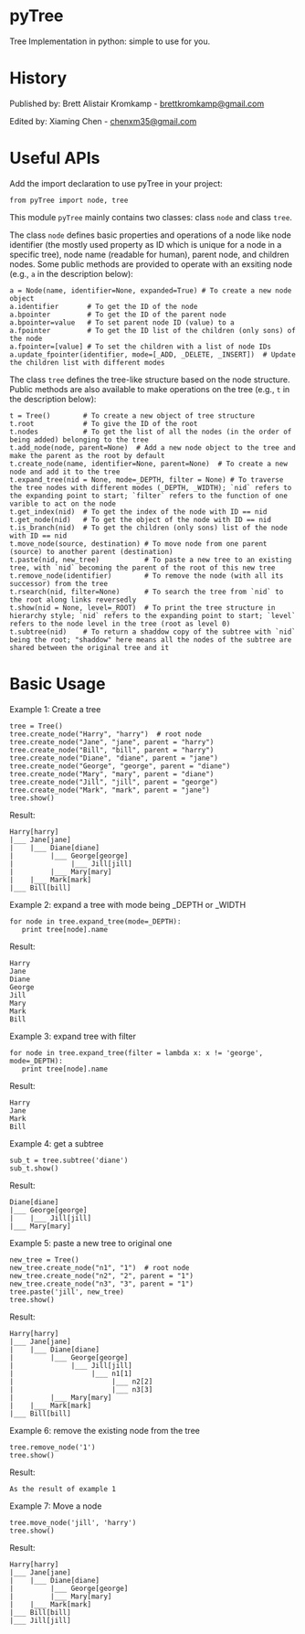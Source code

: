 pyTree
========

Tree Implementation in python: simple to use for you.

History
=======

Published by: Brett Alistair Kromkamp - brettkromkamp@gmail.com

Edited by: Xiaming Chen - chenxm35@gmail.com


Useful APIs
=======

Add the import declaration to use pyTree in your project:

    from pyTree import node, tree

This module `pyTree` mainly contains two classes: class `node` and class `tree`.

The class `node` defines basic properties and operations of a node like node identifier 
(the mostly used property as ID which is unique for a node in a specific tree), node name 
(readable for human), parent node, and children nodes. Some public methods are provided 
to operate with an exsiting node (e.g., `a` in the description below):

    a = Node(name, identifier=None, expanded=True) # To create a new node object
    a.identifier       # To get the ID of the node
    a.bpointer         # To get the ID of the parent node
    a.bpointer=value   # To set parent node ID (value) to a
    a.fpointer         # To get the ID list of the children (only sons) of the node
    a.fpointer=[value] # To set the children with a list of node IDs
    a.update_fpointer(identifier, mode=[_ADD, _DELETE, _INSERT])  # Update the children list with different modes

The class `tree` defines the tree-like structure based on the node structure. Public methods
are also available to make operations on the tree (e.g., `t` in the description below):

    t = Tree()        # To create a new object of tree structure
    t.root            # To give the ID of the root
    t.nodes           # To get the list of all the nodes (in the order of being added) belonging to the tree
    t.add_node(node, parent=None)  # Add a new node object to the tree and make the parent as the root by default
    t.create_node(name, identifier=None, parent=None)  # To create a new node and add it to the tree
    t.expand_tree(nid = None, mode=_DEPTH, filter = None) # To traverse the tree nodes with different modes (_DEPTH, _WIDTH); `nid` refers to the expanding point to start; `filter` refers to the function of one varible to act on the node
    t.get_index(nid)  # To get the index of the node with ID == nid
    t.get_node(nid)   # To get the object of the node with ID == nid
    t.is_branch(nid)  # To get the children (only sons) list of the node with ID == nid
    t.move_node(source, destination) # To move node from one parent (source) to another parent (destination)
    t.paste(nid, new_tree)           # To paste a new tree to an existing tree, with `nid` becoming the parent of the root of this new tree
    t.remove_node(identifier)        # To remove the node (with all its successor) from the tree
    t.rsearch(nid, filter=None)      # To search the tree from `nid` to the root along links reversedly
    t.show(nid = None, level=_ROOT)  # To print the tree structure in hierarchy style; `nid` refers to the expanding point to start; `level` refers to the node level in the tree (root as level 0)
    t.subtree(nid)    # To return a shaddow copy of the subtree with `nid` being the root; "shaddow" here means all the nodes of the subtree are shared between the original tree and it

Basic Usage
=======

Example 1: Create a tree

    tree = Tree()
    tree.create_node("Harry", "harry")  # root node
    tree.create_node("Jane", "jane", parent = "harry")
    tree.create_node("Bill", "bill", parent = "harry")
    tree.create_node("Diane", "diane", parent = "jane")
    tree.create_node("George", "george", parent = "diane")
    tree.create_node("Mary", "mary", parent = "diane")
    tree.create_node("Jill", "jill", parent = "george")
    tree.create_node("Mark", "mark", parent = "jane")
    tree.show()

Result:

    Harry[harry]
    |___ Jane[jane]
    |    |___ Diane[diane]
    |         |___ George[george]
    |              |___ Jill[jill]
    |         |___ Mary[mary]
    |    |___ Mark[mark]
    |___ Bill[bill]

Example 2: expand a tree with mode being _DEPTH or _WIDTH

    for node in tree.expand_tree(mode=_DEPTH):
	   print tree[node].name

Result:

    Harry
    Jane
    Diane
    George
    Jill
    Mary
    Mark
    Bill

Example 3: expand tree with filter

    for node in tree.expand_tree(filter = lambda x: x != 'george', mode=_DEPTH):
	   print tree[node].name

Result:

    Harry
    Jane
    Mark
    Bill

Example 4: get a subtree

    sub_t = tree.subtree('diane')
    sub_t.show()

Result:

    Diane[diane]
    |___ George[george]
    |    |___ Jill[jill]
    |___ Mary[mary]

Example 5: paste a new tree to original one

    new_tree = Tree()
    new_tree.create_node("n1", "1")  # root node
    new_tree.create_node("n2", "2", parent = "1")
    new_tree.create_node("n3", "3", parent = "1")
    tree.paste('jill', new_tree)
    tree.show()

Result:

    Harry[harry]
    |___ Jane[jane]
    |    |___ Diane[diane]
    |         |___ George[george]
    |              |___ Jill[jill]
    |                   |___ n1[1]
    |                        |___ n2[2]
    |                        |___ n3[3]
    |         |___ Mary[mary]
    |    |___ Mark[mark]
    |___ Bill[bill]

Example 6: remove the existing node from the tree

    tree.remove_node('1')
    tree.show()

Result:

    As the result of example 1

Example 7: Move a node

    tree.move_node('jill', 'harry')
    tree.show()
	
Result:

    Harry[harry]
    |___ Jane[jane]
    |    |___ Diane[diane]
    |         |___ George[george]
    |         |___ Mary[mary]
    |    |___ Mark[mark]
    |___ Bill[bill]
    |___ Jill[jill]